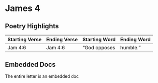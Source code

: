 # James 4

## Poetry Highlights

| Starting Verse | Ending Verse | Starting Word | Ending Word |
| :--- | :--- | :--- | :--- |
| Jam 4:6 | Jam 4:6 | “God opposes | humble.” |

## Embedded Docs

The entire letter is an embedded doc

